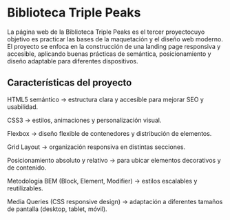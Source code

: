 # Biblioteca Triple Peaks

La página web de la Biblioteca Triple Peaks es el tercer proyectocuyo objetivo es practicar las bases de la maquetación y el diseño web moderno. El proyecto se enfoca en la construcción de una landing page responsiva y accesible, aplicando buenas prácticas de semántica, posicionamiento y diseño adaptable para diferentes dispositivos.

## Características del proyecto

HTML5 semántico → estructura clara y accesible para mejorar SEO y usabilidad.

CSS3 → estilos, animaciones y personalización visual.

Flexbox → diseño flexible de contenedores y distribución de elementos.

Grid Layout → organización responsiva en distintas secciones.

Posicionamiento absoluto y relativo → para ubicar elementos decorativos y de contenido.

Metodología BEM (Block, Element, Modifier) → estilos escalables y reutilizables.

Media Queries (CSS responsive design) → adaptación a diferentes tamaños de pantalla (desktop, tablet, móvil).

